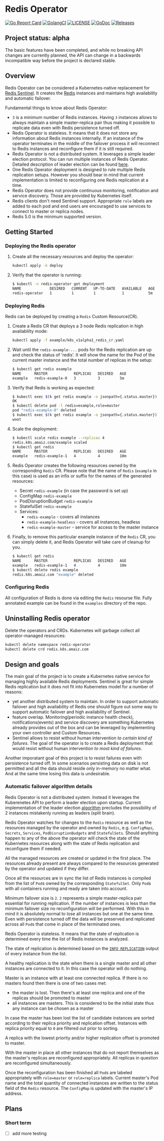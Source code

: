 # Redis Operator

[![Go Report Card](https://goreportcard.com/badge/github.com/bringg/redis-operator)](https://goreportcard.com/report/github.com/amaizfinance/redis-operator)
[![GolangCI](https://golangci.com/badges/github.com/bringg/redis-operator.svg)](https://golangci.com/r/github.com/bringg/redis-operator)
[![LICENSE](https://img.shields.io/github/license/bringg/redis-operator.svg)](https://github.com/bringg/redis-operator/blob/master/LICENSE)
[![GoDoc](https://godoc.org/github.com/bringg/redis-operator?status.svg)](https://godoc.org/github.com/bringg/redis-operator)
[![Releases](https://img.shields.io/github/release/bringg/redis-operator.svg)](https://github.com/bringg/redis-operator/releases)

## Project status: alpha

The basic features have been completed, and while no breaking API changes are currently planned, the API can change in a backwards incompatible way before the project is declared stable.

## Overview

Redis Operator can be considered a Kubernetes-native replacement for [Redis Sentinel][sentinel]. It creates the [Redis] instances and maintains high availability and automatic failover.

Fundamental things to know about Redis Operator:

* `3` is a minimum number of Redis instances. Having `3` instances allows to always maintain a simple master-replica pair thus making it possible to replicate data even with Redis persistence turned off.
* Redis Operator is stateless. It means that it does not store any information about Redis instances internally. If an instance of the operator terminates in the middle of the failover process it will reconnect to Redis instances and reconfigure them if it is still required.
* Redis Operator is not a distributed system. It leverages a simple leader election protocol. You can run multiple instances of Redis Operator. Detailed description of leader election can be found [here][leader-election].
* One Redis Operator deployment is designed to rule multiple Redis replication setups. However you should bear in mind that current implementation is limited to reconfiguring one Redis replication at a time.
* Redis Operator does not provide continuous monitoring, notification and service discovery. Those are provided by Kubernetes itself.
* Redis clients don't need Sentinel support. Appropriate `role` labels are added to each pod and end users are encouraged to use services to connect to master or replica nodes.
* Redis 5.0 is the minimum supported version.

## Getting Started

### Deploying the Redis operator

1. Create all the necessary resources and deploy the operator:

    ```bash
    kubectl apply -k deploy
    ```

2. Verify that the operator is running:

    ```bash
    $ kubectl -n redis-operator get deployment
    NAME             DESIRED   CURRENT   UP-TO-DATE   AVAILABLE   AGE
    redis-operator   1         1         1            1           5m
    ```

### Deploying Redis

Redis can be deployed by creating a `Redis` Custom Resource(CR).

1. Create a Redis CR that deploys a 3 node Redis replication in high availablilty mode:

    ```bash
    kubectl apply -f example/k8s_v1alpha1_redis_cr.yaml
    ```

2. Wait until the `redis-example-...` pods for the Redis replication are up and check the status of 'redis'. It will show the name for the Pod of the current master instance and the total number of replicas in the setup:

    ```bash
    $ kubectl get redis example
    NAME      MASTER            REPLICAS   DESIRED   AGE
    example   redis-example-0   3          3         5m
    ```

3. Verify that Redis is working as expected:

    ```bash
    $ kubectl exec $(k get redis example -o jsonpath={.status.master}) -c redis redis-cli set lol woot
    OK
    $ kubectl delete pod -l redis=example,role=master
    pod "redis-example-0" deleted
    $ kubectl exec $(k get redis example -o jsonpath={.status.master}) -c redis redis-cli get lol
    woot
    ```

4. Scale the deployment:

    ```bash
    $ kubectl scale redis example --replicas 4
    redis.k8s.amaiz.com/example scaled
    $ kubectl get redis
    NAME      MASTER            REPLICAS   DESIRED   AGE
    example   redis-example-1   4          4         10m
    ```

5. Redis Operator creates the following resources owned by the corresponding `Redis` CR. Please note that the name of `Redis` (`example` in this case) is used as an infix or suffix for the names of the generated resources:

    * Secret `redis-example` (in case the password is set up)
    * ConfigMap `redis-example`
    * PodDisruptionBudget `redis-example`
    * StatefulSet `redis-example`
    * Services:
        * `redis-example` - covers all instances
        * `redis-example-headless` - covers all instances, headless
        * `redis-example-master` - service for access to the master instance

6. Finally, to remove this particular example instance of the `Redis` CR, you can simply delete it, and Redis Operator will take care of cleanup for you.

    ```bash
    $ kubectl get redis
    NAME      MASTER            REPLICAS   DESIRED   AGE
    example   redis-example-1   4          4         10m
    $ kubectl delete redis example
    redis.k8s.amaiz.com "example" deleted
    ```

### Configuring Redis

All configuration of Redis is done via editing the `Redis` resourse file. Fully annotated example can be found in the `examples` directory of the repo.

## Uninstalling Redis operator

Delete the operators and CRDs. Kubernetes will garbage collect all operator-managed resources:

```bash
kubectl delete namespace redis-operator
kubectl delete crd redis.k8s.amaiz.com
```

## Design and goals

The main goal of the project is to create a Kubernetes native service for managing highly available Redis deployments. Sentinel is great for simple Redis replication but it does not fit into Kubernetes model for a number of reasons:

* yet another distributed system to maintain. In order to support automatic failover and high availability of Redis one should figure out some way to support automatic failover and high availability of Sentinel.
* feature overlap. Monitoring(periodic instance health check), notifications(events) and service discovery are something Kubernetes already provides out of the box and can be leveraged by implementing your own controller and Custom Resources.
* Sentinel allows to resist without human intervention _to certain kind of failures_. The goal of the operator is to create a Redis deployment that would resist without human intervention _to most kind of failures_.

Another imporatant goal of this project is to resist failures even with persistence turned off. In some scenarios persisting data on disk is not permitted and all the data should reside only in-memory no matter what. And at the same time losing this data is undesirable.

### Automatic failover algorithm details

Redis Operator is not a distributed system. Instead it leverages the Kuberenetes API to perform a leader election upon startup. Current implementation of the leader election [algorithm][leader-election] precludes the possibility of 2 instances mistakenly running as leaders (split brain).

Redis Operator watches for changes to the `Redis` resource as well as the resources managed by the operator and owned by `Redis`, e.g. `ConfigMaps`, `Secrets`, `Services`, `PodDisruptionBudgets` and `StatefulSets`. Should anything happen to any of the above the operator will check the state of the Kubernetes resources along with the state of Redis replication and reconfigure them if needed.

All the managed resources are created or updated in the first place. The resources already present are always compared to the resources generated by the operator and updated if they differ.

Once all the resources are in sync the list of Redis instances is compiled from the list of `Pod`s owned by the corresponding `StatefulSet`. Only `Pod`s with all containers running and ready are taken into account.

Minimum failover size is `2`. `2` represents a simple master-replica pair essential for running replication. If the number of instances is less than the minimum failover size no reconfiguration will be performed. With this in mind it is absolutely normal to lose all instances but one at the same time. Even with persistence turned off the data will be preserved and replicated across all `Pod`s that come in place of the terminated ones.

Redis Operator is stateless. It means that the state of replication is determined every time the list of Redis instances is analyzed.

The state of replication is determined based on the [`INFO REPLICATION`][info] output of every instance from the list.

A healthy replication is the state when there is a single master and all other instances are connected to it. In this case the operator will do nothing.

Master is an instance with at least one connected replica. If there is no masters found then there is one of two cases met:

* the master is lost. Then there's at least one replica and one of the replicas should be promoted to master
* all instances are masters. This is considered to be the initial state thus any instance can be chosen as a master

In case the master has been lost the list of candidate instances are sorted according to their replica priority and replication offset. Instances with replica priority equal to `0` are filtered out prior to sorting.

A replica with the lowest priority and/or higher replication offset is promoted to master.

With the master in place all other instances that do not report themselves as the master's replicas are reconfigured appropriately. All replicas in question are reconfigured simultaneously.

Once the reconfiguration has been finished all `Pod`s are labeled appropriately with `role=master` or `role=replica` labels. Current master's Pod name and the total quantity of connected instances are written to the status field of the `Redis` resource. The `ConfigMap` is updated with the master's IP address.

[Redis]: https://redis.io
[sentinel]: https://redis.io/topics/sentinel
[leader-election]: https://github.com/operator-framework/operator-sdk/blob/v0.7.0/doc/user-guide.md#leader-election
[info]: https://redis.io/commands/info

## Plans

### Short term

- [ ] add more testing
